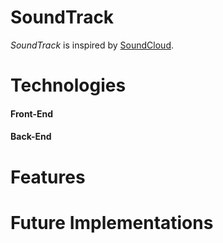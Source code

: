 # SoundTrack

_SoundTrack_ is inspired by [SoundCloud](https://soundcloud.com/discover).

# Technologies 

#### Front-End

#### Back-End

# Features

# Future Implementations

